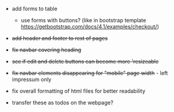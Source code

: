 - add forms to table
    - use forms with buttons? (like in bootstrap template https://getbootstrap.com/docs/4.1/examples/checkout/)
- ~~add header and footer to rest of pages~~
- ~~fix navbar covering heading~~
- ~~see if edit and delete buttons can become more 'resizeable~~
- ~~fix navbar elements disappearing for "mobile" page width~~ - left impressum only
- fix overall formatting of html files for better readability

- transfer these as todos on the webpage?

